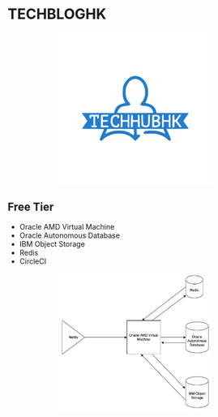 # TECHBLOGHK
<p align="center">
<img src = "./frontend/src/data/images/logo.svg" width="300px" />
</p>

## Free Tier
* Oracle AMD Virtual Machine 
* Oracle Autonomous Database
* IBM Object Storage
* Redis
* CircleCI


<p align="center">
<img src = "./assets/architecture.jpg" width="300px" />
</p>
